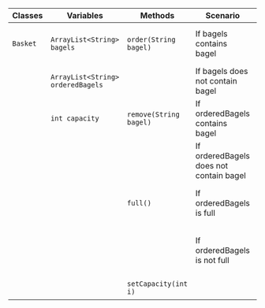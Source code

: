 
| Classes  | Variables                         | Methods                | Scenario                                | Outcomes                                 |
|----------|-----------------------------------|------------------------|-----------------------------------------|------------------------------------------|
| `Basket` | `ArrayList<String> bagels`        | `order(String bagel)`  | If bagels contains bagel                | Print confirmation and return true       |
|          | `ArrayList<String> orderedBagels` |                        | If bagels does not contain bagel        | Print error and return false             |
|          | `int capacity`                    | `remove(String bagel)` | If orderedBagels contains bagel         | Print confirmation and return true       |
|          |                                   |                        | If orderedBagels does not contain bagel | Print error and return false             |
|          |                                   | `full()`               | If orderedBagels is full                | Print full message and return true       |
|          |                                   |                        | If orderedBagels is not full            | Return not full message and return false |
|          |                                   | `setCapacity(int i)`   |                                         | Capacity is changed                      |